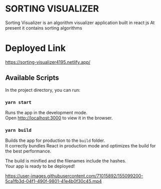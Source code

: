 # SORTING VISUALIZER
Sorting Visualizer is an algorithm visualizer application built in react js
At present it contains sorting algorithms

# Deployed Link
 https://sorting-visualizer4195.netlify.app/

## Available Scripts


In the project directory, you can run:

### `yarn start`

Runs the app in the development mode.\
Open [http://localhost:3000](http://localhost:3000) to view it in the browser.



### `yarn build`

Builds the app for production to the `build` folder.\
It correctly bundles React in production mode and optimizes the build for the best performance.

The build is minified and the filenames include the hashes.\
Your app is ready to be deployed!

https://user-images.githubusercontent.com/71015892/155099200-5ca1fb3d-04f1-490f-9801-41e4b0f30c45.mp4


